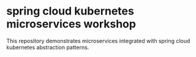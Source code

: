 # spring cloud kubernetes microservices workshop

This repository demonstrates microservices integrated with spring cloud kubernetes abstraction patterns.
